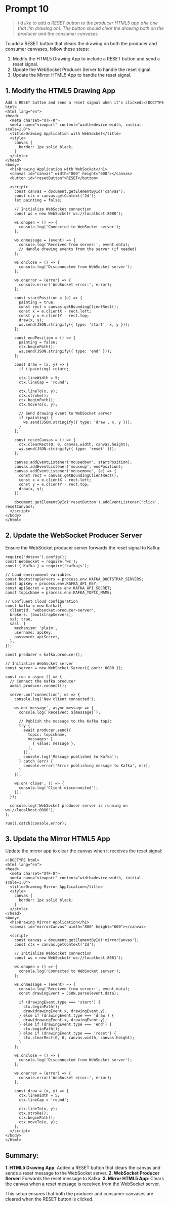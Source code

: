 # Prompt 10

> _I'd like to add a RESET button to the producer HTML5 app (the one that I'm drawing on). The button should clear the drawing both on the producer and the consumer canvases._

To add a RESET button that clears the drawing on both the producer and consumer canvases, follow these steps:

1. Modify the HTML5 Drawing App to include a RESET button and send a reset signal.
2. Update the WebSocket Producer Server to handle the reset signal.
3. Update the Mirror HTML5 App to handle the reset signal.

## 1. Modify the HTML5 Drawing App

```
Add a RESET button and send a reset signal when it's clicked:<!DOCTYPE html>
<html lang="en">
<head>
  <meta charset="UTF-8">
  <meta name="viewport" content="width=device-width, initial-scale=1.0">
  <title>Drawing Application with WebSocket</title>
  <style>
    canvas {
      border: 1px solid black;
    }
  </style>
</head>
<body>
  <h1>Drawing Application with WebSocket</h1>
  <canvas id="canvas" width="800" height="600"></canvas>
  <button id="resetButton">RESET</button>

  <script>
    const canvas = document.getElementById('canvas');
    const ctx = canvas.getContext('2d');
    let painting = false;

    // Initialize WebSocket connection
    const ws = new WebSocket('ws://localhost:8080');

    ws.onopen = () => {
      console.log('Connected to WebSocket server');
    };

    ws.onmessage = (event) => {
      console.log('Received from server:', event.data);
      // Handle drawing events from the server (if needed)
    };

    ws.onclose = () => {
      console.log('Disconnected from WebSocket server');
    };

    ws.onerror = (error) => {
      console.error('WebSocket error:', error);
    };

    const startPosition = (e) => {
      painting = true;
      const rect = canvas.getBoundingClientRect();
      const x = e.clientX - rect.left;
      const y = e.clientY - rect.top;
      draw(x, y);
      ws.send(JSON.stringify({ type: 'start', x, y }));
    };

    const endPosition = () => {
      painting = false;
      ctx.beginPath();
      ws.send(JSON.stringify({ type: 'end' }));
    };

    const draw = (x, y) => {
      if (!painting) return;

      ctx.lineWidth = 5;
      ctx.lineCap = 'round';

      ctx.lineTo(x, y);
      ctx.stroke();
      ctx.beginPath();
      ctx.moveTo(x, y);

      // Send drawing event to WebSocket server
      if (painting) {
        ws.send(JSON.stringify({ type: 'draw', x, y }));
      }
    };

    const resetCanvas = () => {
      ctx.clearRect(0, 0, canvas.width, canvas.height);
      ws.send(JSON.stringify({ type: 'reset' }));
    };

    canvas.addEventListener('mousedown', startPosition);
    canvas.addEventListener('mouseup', endPosition);
    canvas.addEventListener('mousemove', (e) => {
      const rect = canvas.getBoundingClientRect();
      const x = e.clientX - rect.left;
      const y = e.clientY - rect.top;
      draw(x, y);
    });

    document.getElementById('resetButton').addEventListener('click', resetCanvas);
  </script>
</body>
</html>
```

## 2. Update the WebSocket Producer Server
Ensure the WebSocket producer server forwards the reset signal to Kafka:

```
require('dotenv').config();
const WebSocket = require('ws');
const { Kafka } = require('kafkajs');

// Load environment variables
const bootstrapServers = process.env.KAFKA_BOOTSTRAP_SERVERS;
const apiKey = process.env.KAFKA_API_KEY;
const apiSecret = process.env.KAFKA_API_SECRET;
const topicName = process.env.KAFKA_TOPIC_NAME;

// Confluent Cloud configuration
const kafka = new Kafka({
  clientId: 'websocket-producer-server',
  brokers: [bootstrapServers],
  ssl: true,
  sasl: {
    mechanism: 'plain',
    username: apiKey,
    password: apiSecret,
  },
});

const producer = kafka.producer();

// Initialize WebSocket server
const server = new WebSocket.Server({ port: 8080 });

const run = async () => {
  // Connect the Kafka producer
  await producer.connect();

  server.on('connection', ws => {
    console.log('New client connected');

    ws.on('message', async message => {
      console.log(`Received: ${message}`);

      // Publish the message to the Kafka topic
      try {
        await producer.send({
          topic: topicName,
          messages: [
            { value: message },
          ],
        });
        console.log('Message published to Kafka');
      } catch (err) {
        console.error('Error publishing message to Kafka', err);
      }
    });

    ws.on('close', () => {
      console.log('Client disconnected');
    });
  });

  console.log('WebSocket producer server is running on ws://localhost:8080');
};

run().catch(console.error);
```

## 3. Update the Mirror HTML5 App
Update the mirror app to clear the canvas when it receives the reset signal:

```
<!DOCTYPE html>
<html lang="en">
<head>
  <meta charset="UTF-8">
  <meta name="viewport" content="width=device-width, initial-scale=1.0">
  <title>Drawing Mirror Application</title>
  <style>
    canvas {
      border: 1px solid black;
    }
  </style>
</head>
<body>
  <h1>Drawing Mirror Application</h1>
  <canvas id="mirrorCanvas" width="800" height="600"></canvas>

  <script>
    const canvas = document.getElementById('mirrorCanvas');
    const ctx = canvas.getContext('2d');

    // Initialize WebSocket connection
    const ws = new WebSocket('ws://localhost:8081');

    ws.onopen = () => {
      console.log('Connected to WebSocket server');
    };

    ws.onmessage = (event) => {
      console.log('Received from server:', event.data);
      const drawingEvent = JSON.parse(event.data);

      if (drawingEvent.type === 'start') {
        ctx.beginPath();
        draw(drawingEvent.x, drawingEvent.y);
      } else if (drawingEvent.type === 'draw') {
        draw(drawingEvent.x, drawingEvent.y);
      } else if (drawingEvent.type === 'end') {
        ctx.beginPath();
      } else if (drawingEvent.type === 'reset') {
        ctx.clearRect(0, 0, canvas.width, canvas.height);
      }
    };

    ws.onclose = () => {
      console.log('Disconnected from WebSocket server');
    };

    ws.onerror = (error) => {
      console.error('WebSocket error:', error);
    };

    const draw = (x, y) => {
      ctx.lineWidth = 5;
      ctx.lineCap = 'round';

      ctx.lineTo(x, y);
      ctx.stroke();
      ctx.beginPath();
      ctx.moveTo(x, y);
    };
  </script>
</body>
</html>
```

## Summary:
**1. HTML5 Drawing App**: Added a RESET button that clears the canvas and sends a reset message to the WebSocket server.
**2. WebSocket Producer Server**: Forwards the reset message to Kafka.
**3. Mirror HTML5 App**: Clears the canvas when a reset message is received from the WebSocket server.

This setup ensures that both the producer and consumer canvases are cleared when the RESET button is clicked.